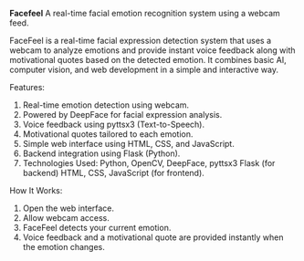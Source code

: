 **Facefeel**
A real-time facial emotion recognition system using a webcam feed.

FaceFeel is a real-time facial expression detection system that uses a webcam to analyze emotions and provide instant voice feedback along with motivational quotes based on the detected emotion. It combines basic AI, computer vision, and web development in a simple and interactive way.

Features:

1. Real-time emotion detection using webcam.
2. Powered by DeepFace for facial expression analysis.
3. Voice feedback using pyttsx3 (Text-to-Speech).
4. Motivational quotes tailored to each emotion.
5. Simple web interface using HTML, CSS, and JavaScript.
6. Backend integration using Flask (Python).
7. Technologies Used: Python, OpenCV, DeepFace, pyttsx3 Flask (for backend) HTML, CSS, JavaScript (for frontend).

How It Works:

1. Open the web interface.
2. Allow webcam access.
3. FaceFeel detects your current emotion.
4. Voice feedback and a motivational quote are provided instantly when the emotion changes.
